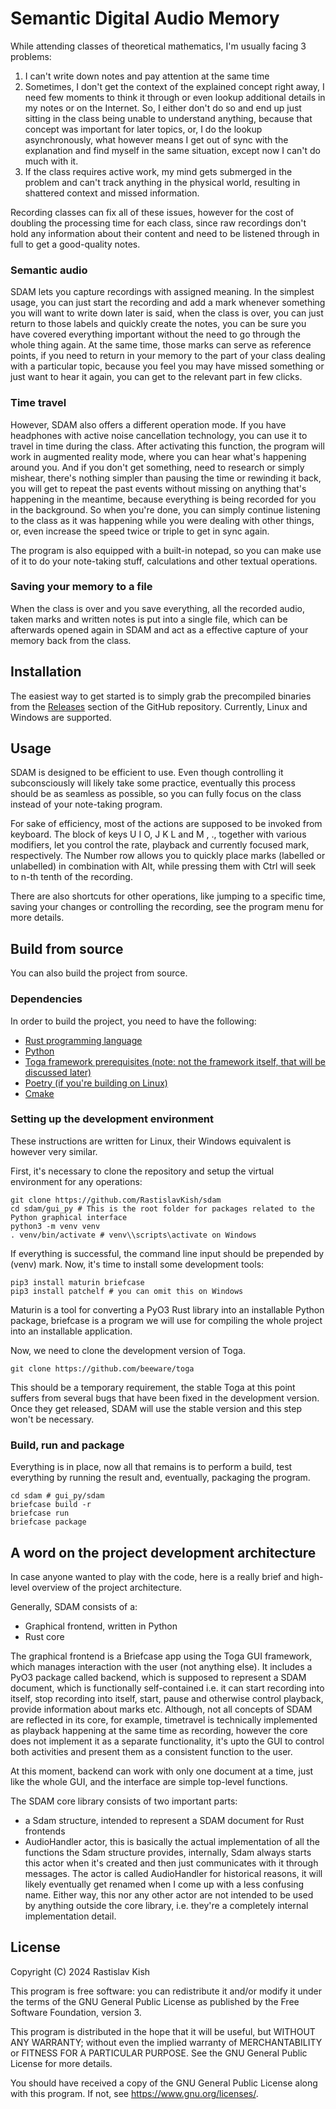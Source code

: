 # Semantic Digital Audio Memory

While attending classes of theoretical mathematics, I'm usually facing 3 problems:

1. I can't write down notes and pay attention at the same time
2. Sometimes, I don't get the context of the explained concept right away, I need few moments to think it through or even lookup additional details in my notes or on the Internet. So, I either don't do so and end up just sitting in the class being unable to understand anything, because that concept was important for later topics, or, I do the lookup asynchronously, what however means I get out of sync with the explanation and find myself in the same situation, except now I can't do much with it.
3. If the class requires active work, my mind gets submerged in the problem and can't track anything in the physical world, resulting in shattered context and missed information.

Recording classes can fix all of these issues, however for the cost of doubling the processing time for each class, since raw recordings don't hold any information about their content and need to be listened through in full to get a good-quality notes.

### Semantic audio

SDAM lets you capture recordings with assigned meaning. In the simplest usage, you can just start the recording and add a mark whenever something you will want to write down later is said, when the class is over, you can just return to those labels and quickly create the notes, you can be sure you have covered everything important without the need to go through the whole thing again. At the same time, those marks can serve as reference points, if you need to return in your memory to the part of your class dealing with a particular topic, because you feel you may have missed something or just want to hear it again, you can get to the relevant part in few clicks.

### Time travel

However, SDAM also offers a different operation mode. If you have headphones with active noise cancellation technology, you can use it to travel in time during the class. After activating this function, the program will work in augmented reality mode, where you can hear what's happening around you. And if you don't get something, need to research or simply mishear, there's nothing simpler than pausing the time or rewinding it back, you will get to repeat the past events without missing on anything that's happening in the meantime, because everything is being recorded for you in the background. So when you're done, you can simply continue listening to the class as it was happening while you were dealing with other things, or, even increase the speed twice or triple to get in sync again.

The program is also equipped with a built-in notepad, so you can make use of it to do your note-taking stuff, calculations and other textual operations.

### Saving your memory to a file

When the class is over and you save everything, all the recorded audio, taken marks and written notes is put into a single file, which can be afterwards opened again in SDAM and act as a effective capture of your memory back from the class.

## Installation

The easiest way to get started is to simply grab the precompiled binaries from the [Releases](https://github.com/RastislavKish/sdam/releases) section of the GitHub repository. Currently, Linux and Windows are supported.

## Usage

SDAM is designed to be efficient to use. Even though controlling it subconsciously will likely take some practice, eventually this process should be as seamless as possible, so you can fully focus on the class instead of your note-taking program.

For sake of efficiency, most of the actions are supposed to be invoked from keyboard. The block of keys U I O, J K L and M , ., together with various modifiers, let you control the rate, playback and currently focused mark, respectively. The Number row allows you to quickly place marks (labelled or unlabelled) in combination with Alt, while pressing them with Ctrl will seek to n-th tenth of the recording.

There are also shortcuts for other operations, like jumping to a specific time, saving your changes or controlling the recording, see the program menu for more details.

## Build from source

You can also build the project from source.

### Dependencies

In order to build the project, you need to have the following:

* [Rust programming language](https://www.rust-lang.org/tools/install)
* [Python](https://www.python.org/)
* [Toga framework prerequisites (note: not the framework itself, that will be discussed later)](https://github.com/beeware/toga)
* [Poetry (if you're building on Linux)](https://python-poetry.org/docs/)
* [Cmake](https://cmake.org)

### Setting up the development environment

These instructions are written for Linux, their Windows equivalent is however very similar.

First, it's necessary to clone the repository and setup the virtual environment for any operations:

```
git clone https://github.com/RastislavKish/sdam
cd sdam/gui_py # This is the root folder for packages related to the Python graphical interface
python3 -m venv venv
. venv/bin/activate # venv\\scripts\activate on Windows
```

If everything is successful, the command line input should be prepended by (venv) mark. Now, it's time to install some development tools:

```
pip3 install maturin briefcase
pip3 install patchelf # you can omit this on Windows
```

Maturin is a tool for converting a PyO3 Rust library into an installable Python package, briefcase is a program we will use for compiling the whole project into an installable application.

Now, we need to clone the development version of Toga.

```
git clone https://github.com/beeware/toga
```

This should be a temporary requirement, the stable Toga at this point suffers from several bugs that have been fixed in the development version. Once they get released, SDAM will use the stable version and this step won't be necessary.

### Build, run and package

Everything is in place, now all that remains is to perform a build, test everything by running the result and, eventually, packaging the program.

```
cd sdam # gui_py/sdam
briefcase build -r
briefcase run
briefcase package
```

## A word on the project development architecture

In case anyone wanted to play with the code, here is a really brief and high-level overview of the project architecture.

Generally, SDAM consists of a:

* Graphical frontend, written in Python
* Rust core

The graphical frontend is a Briefcase app using the Toga GUI framework, which manages interaction with the user (not anything else). It includes a PyO3 package called backend, which is supposed to represent a SDAM document, which is functionally self-contained i.e. it can start recording into itself, stop recording into itself, start, pause and otherwise control playback, provide information about marks etc. Although, not all concepts of SDAM are reflected in its core, for example, timetravel is technically implemented as playback happening at the same time as recording, however the core does not implement it as a separate functionality, it's upto the GUI to control both activities and present them as a consistent function to the user.

At this moment, backend can work with only one document at a time, just like the whole GUI, and the interface are simple top-level functions.

The SDAM core library consists of two important parts:

* a Sdam structure, intended to represent a SDAM document for Rust frontends
* AudioHandler actor, this is basically the actual implementation of all the functions the Sdam structure provides, internally, Sdam always starts this actor when it's created and then just communicates with it through messages. The actor is called AudioHandler for historical reasons, it will likely eventually get renamed when I come up with a less confusing name. Either way, this nor any other actor are not intended to be used by anything outside the core library, i.e. they're a completely internal implementation detail.

## License

Copyright (C) 2024 Rastislav Kish

This program is free software: you can redistribute it and/or modify
it under the terms of the GNU General Public License as published by
the Free Software Foundation, version 3.

This program is distributed in the hope that it will be useful,
but WITHOUT ANY WARRANTY; without even the implied warranty of
MERCHANTABILITY or FITNESS FOR A PARTICULAR PURPOSE. See the
GNU General Public License for more details.

You should have received a copy of the GNU General Public License
along with this program. If not, see <https://www.gnu.org/licenses/>.

